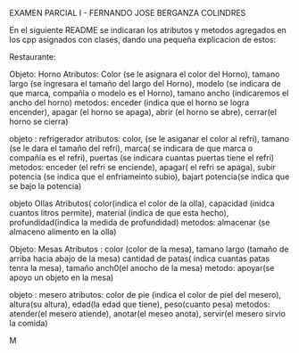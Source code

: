 EXAMEN PARCIAL I - FERNANDO JOSE BERGANZA COLINDRES

En el siguiente README se indicaran los atributos y metodos agregados en los cpp asignados con clases, dando una pequeña explicacion de estos:

Restaurante:

Objeto:   Horno
Atributos: Color (se le asignara el color del Horno), tamano largo (se ingresara el tamaño del largo del Horno), modelo (se indicara de que marca, compañia o modelo es el Horno), tamano ancho (indicaremos el ancho del horno)
metodos: enceder (indica que el horno se logra encender), apagar (el horno se apaga), abrir (el horno se abre), cerrar(el horno se cierra)

objeto : refrigerador
atributos: color, (se le asiganar el color al refri), tamano (se le dara el tamaño del refri), marca( se indicara de que marca o compañia es el refri), puertas (se indicara cuantas puertas tiene el refri)
metodos: enceder (el refri se enciende), apagar( el refri se apaga), subir potencia (se indica que el enfriameinto subio), bajart potencia(se indica que se bajo la potencia)

objeto Ollas
Atributos( color(indica el color de la olla), capacidad (inidca cuantos litros permite), material (indica de que esta hecho), profundidad(indica la medida de profundidad)
metodos: almacenar (se almaceno alimento en la olla)

Objeto: Mesas
Atributos : color (color de la mesa), tamano largo (tamaño de arriba hacia abajo de la mesa) cantidad de patas( indica cuantas patas tenra la mesa), tamaño anch0(el anocho de la mesa)
metodo: apoyar(se apoyo un objeto en la mesa)

objeto : mesero
atributos: color de pie (indica el color de piel del mesero), altura(su altura), edad(la edad que tiene), peso(cuanto pesa)
metodos: atender(el mesero atiende), anotar(el meseo anota), servir(el mesero sirvio la comida)

M
